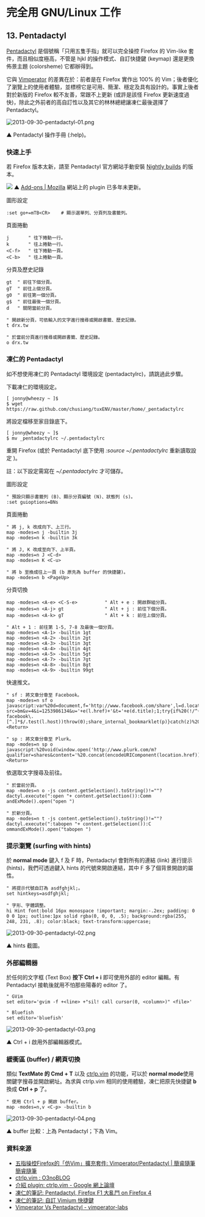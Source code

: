 # 完全用 GNU/Linux 工作

## 13. Pentadactyl

[Pentadactyl](http://5digits.org/pentadactyl/) 是個號稱「只用五隻手指」就可以完全操控 Firefox 的 Vim-like 套件，而且相似度極高，不管是 hjkl 的操作模式、自訂快捷鍵 (keymap) 還是更換佈景主題 (colorsheme) 它都辦得到。

它與 [Vimperator](http://www.vimperator.org/vimperator) 的差異在於：前者是在 Firefox 實作出 100% 的 Vim；後者優化了瀏覽上的使用者體驗，並標榜它是可用、簡潔、穩定及具有設計的。事實上後者對於新版的 Firefox 較不友善，常跟不上更新 (或許是該怪 Firefox 更新速度過快)，除此之外前者的高自訂性以及其它的林林總總讓凍仁最後選擇了 Pentadactyl。

![2013-09-30-pentadactyl-01.png](imgs/2013-09-30-pentadactyl-01.png)

▲ Pentadactyl 操作手冊 (:help)。

### 快速上手

若 Firefox 版本太新，請至 Pentadactyl 官方網站手動安裝 [Nightly builds](http://5digits.org/nightlies) 的版本。

![](https://lh4.googleusercontent.com/-94l0oM7a-FY/Ul5p56zmNYI/AAAAAAAAV_0/lbQQOKH7YGo/s800/2013-09-30-pentadactyl-05.png)
▲ [Add-ons | Mozilla](https://addons.mozilla.org/en-US/firefox/addon/pentadactyl/) 網站上的 plugin 已多年未更新。

圖形設定

	:set go+=mTB<CR>	# 顯示選單列、分頁列及書籤列。

頁面捲動

	j		" 往下捲動一行。
	k		" 往上捲動一行。
	<C-f>	" 往下捲動一頁。
	<C-b> 	" 往上捲動一頁。

分頁及歷史記錄

	gt	" 前往下個分頁。
	gT	" 前往上個分頁。
	g0	" 前往第一個分頁。
	g$	" 前往最後一個分頁。
	d	" 關閉當前分頁。

	" 開啟新分頁，可依輸入的文字進行搜尋或開啟書籤、歷史記錄。
	t drx.tw

	" 於當前分頁進行搜尋或開啟書籤、歷史記錄。
	o drx.tw

### 凍仁的 Pentadactyl

如不想使用凍仁的 Pentadactyl 環境設定 (pentadactylrc)，請跳過此步驟。

下載凍仁的環境設定。

	[ jonny@wheezy ~ ]$
    $ wget https://raw.github.com/chusiang/tuxENV/master/home/_pentadactylrc

將設定檔移至家目錄底下。

	[ jonny@wheezy ~ ]$
    $ mv _pentadactylrc ~/.pentadactylrc

重開 Firefox (或於 Pentadactyl 底下使用 *:source ~/.pentadactylrc* 重新讀取設定 )。

註：以下設定需寫在 *~/.pentadactylrc* 才可儲存。

圖形設定

	" 預設只顯示書籤列 (B)、顯示分頁編號 (N)、狀態列 (s)。
	:set guioptions=BNs

頁面捲動

	" 將 j, k 改成向下、上三行。
	map -modes=n j -builtin 3j
	map -modes=n k -builtin 3k

	" 將 J, K 改成至向下、上半頁。
	map -modes=n J <C-d>
	map -modes=n K <C-u>

	" 將 b 至換成往上一頁 (b 原先為 buffer 的快捷鍵)。
	map -modes=n b <PageUp>

分頁切換

	map -modes=n <A-e> <C-S-e>			" Alt + e : 開啟群組分頁。
	map -modes=n <A-j> gt				" Alt + j : 前往下個分頁。
	map -modes=n <A-k> gT				" Alt + k : 前往上個分頁。

	" Alt + 1 : 前往第 1-5, 7-8 及最後一個分頁。
	map -modes=n <A-1> -builtin 1gt
	map -modes=n <A-2> -builtin 2gt
	map -modes=n <A-3> -builtin 3gt
	map -modes=n <A-4> -builtin 4gt
	map -modes=n <A-5> -builtin 5gt
	map -modes=n <A-7> -builtin 7gt
	map -modes=n <A-8> -builtin 8gt
	map -modes=n <A-9> -builtin 99gt

快速推文。

	" sf : 將文章分章至 Facebook。
	map -modes=n sf o javascript:var%20d=document,f='http://www.facebook.com/share',l=d.location,e=encodeURIComponent,p='.php?src=bm&v=4&i=1253986134&u='+e(l.href)+'&t='+e(d.title);1;try{if%20(!/^(.*\.)?facebook\.[^.]*$/.test(l.host))throw(0);share_internal_bookmarklet(p)}catch(z)%20{a=function()%20{if%20(!window.open(f+'r'+p,'sharer','toolbar=0,status=0,resizable=1,width=626,height=436'))l.href=f+p};if%20(/Firefox/.test(navigator.userAgent))setTimeout(a,0);else{a()}}void(0) <Return>

	" sp : 將文章分章至 Plurk。
	map -modes=n sp o javascript:%20void(window.open('http://www.plurk.com/m?qualifier=shares&content='%20.concat(encodeURIComponent(location.href))%20.concat('%20')%20.concat('(')%20.concat(encodeURIComponent(document.title))%20.concat(')'))); <Return>

依選取文字搜尋及前往。

	" 於當前分頁。
	map -modes=n o -js content.getSelection().toString()!=""?dactyl.execute(":open "+ content.getSelection()):Comm
	andExMode().open("open ")

	" 於新分頁。
	map -modes=n t -js content.getSelection().toString()!=""?dactyl.execute(":tabopen "+ content.getSelection()):C
	ommandExMode().open("tabopen ")

### 提示瀏覽 (surfing with hints)

於 **normal mode** 鍵入 f 及 F 時，Pentadactyl 會對所有的連結 (link) 進行提示 (hints)，我們可透過鍵入 hints 的代號來開啟連結，其中 F 多了個背景開啟的屬性。

	" 將提示代號自訂為 asdfghjkl;。
	set hintkeys=asdfghjkl;
	
	" 字形、字體調整。
	hi Hint font:bold 16px monospace !important; margin:-.2ex; padding: 0 0 0 1px; outline:1px solid rgba(0, 0, 0, .5); background:rgba(255, 248, 231, .8); color:black; text-transform:uppercase;

![2013-09-30-pentadactyl-02.png](imgs/2013-09-30-pentadactyl-02.png)

▲ hints 截圖。

### 外部編輯器

於任何的文字框 (Text Box) **按下 Ctrl + i** 即可使用外部的 editor 編輯。有 Pentadactyl 接軌後就用不怕那些陽春的 editor 了。

	" GVim 
	set editor='gvim -f +<line> +"sil! call cursor(0, <column>)" <file>'

	" Bluefish
	set editor='bluefish'

![2013-09-30-pentadactyl-03.png](imgs/2013-09-30-pentadactyl-03.png)

▲ Ctrl + i 啟用外部編輯器模式。

### 緩衝區 (buffer) / 網頁切換

類似 **TextMate 的 Cmd + T** 以及 [ctrlp.vim](https://github.com/kien/ctrlp.vim) 的功能，可以於 **normal mode**使用關鍵字搜尋並開啟網址。為求與 ctrlp.vim 相同的使用體驗，凍仁把原先快捷鍵 **b** 換成 **Ctrl + p** 了。

	" 使用 Ctrl + p 開啟 buffer。
	map -modes=n,v <C-p> -builtin b

![2013-09-30-pentadactyl-04.png](imgs/2013-09-30-pentadactyl-04.png)

▲ buffer 比較：上為 Pentadactyl；下為 Vim。

### 資料來源

- [五指操控Firefox的「仿Vim」擴充套件: Vimperator/Pentadactyl | 簡睿隨筆簡睿隨筆](http://jdev.tw/blog/2375/firefox-addon-vimperator-pentadactyl-vim-like)
- [ctrlp.vim : O3noBLOG](https://blog.othree.net/log/2012/11/10/ctrlpvim/)
- [介紹 plugin: ctrlp.vim - Google 網上論壇](https://groups.google.com/forum/#!topic/vim-taiwan/dnuDsKmDRz4)
- [凍仁的筆記: Pentadactyl, Firefox F1 大亂鬥 on Firefox 4](http://note.drx.tw/2011/02/pentadactyl-firefox-f1-on-firefox-4.html)
- [凍仁的筆記: 自訂 Vimium 快捷鍵](http://note.drx.tw/2011/07/chromevimium.html)
- [Vimperator Vs Pentadactyl - vimperator-labs](http://code.google.com/p/vimperator-labs/wiki/VimperatorVsPentadactyl)

